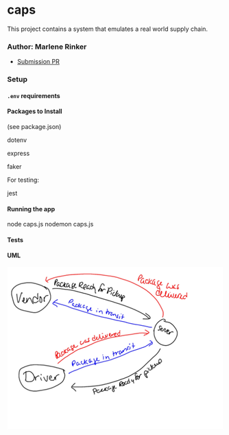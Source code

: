 # caps

This project contains a system that emulates a real world supply chain.


### Author: Marlene Rinker

- [Submission PR](https://github.com/marlenerinker-401-advanced-javascript/caps/pull/1)
<!-- - [Tests Report](https://github.com/marlenerinker-401-advanced-javascript/authenticated-api-server/actions)
- [Swagger Hub](https://app.swaggerhub.com/apis/marlene-rinker/auth-api-server/0.1)
- [Heroku deployment](https://auth-api-server-mr401.herokuapp.com/) -->



### Setup

#### `.env` requirements
<!-- PORT= `<port>` (will default to 3000 if you don't specify here)

MONGODB_ATLAS_URI = `<route to mongo>`

SECRET = `<secret-string>`

TOKEN_EXPIRATION = `<when token should expire, for example: 1d>` -->

#### Packages to Install
(see package.json)

dotenv

express

faker



For testing:

jest





#### Running the app
node caps.js 
nodemon caps.js


#### Tests
<!-- - Unit Tests: `npm test` (run from the `__tests__` folder to run all tests, multiple test files are in that folder)

- Assertions Made: -->



#### UML
![UML Diagram](caps-whiteboard.jpg)